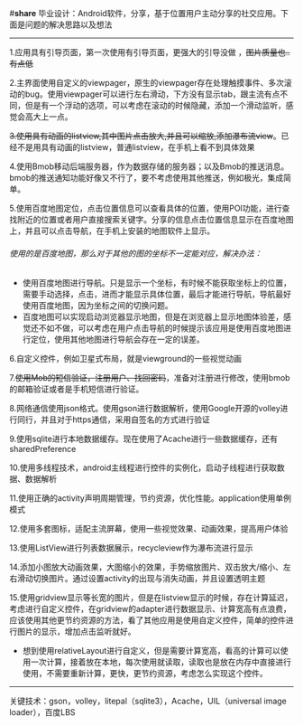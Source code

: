 #**share**
毕业设计：Android软件，分享，基于位置用户主动分享的社交应用。下面是问题的解决思路以及想法

_ _ _

1.应用具有引导页面，第一次使用有引导页面，更强大的引导没做 ，~~图片质量也..有点低~~

2.主界面使用自定义的viewpager，原生的viewpager存在处理触摸事件、多次滚动的bug。使用viewpager可以进行左右滑动，下方没有显示tab，跟主流有点不同，但是有一个浮动的选项，可以考虑在滚动的时候隐藏，添加一个滑动监听，感觉会高大上一点。

~~3.使用具有动画的listview,其中图片点击放大,并且可以缩放,添加瀑布流view~~。已经不是用具有动画的listview，普通listview，在手机上看不到具体效果

4.使用Bmob移动后端服务器，作为数据存储的服务器；以及Bmob的推送消息。bmob的推送通知功能好像又不行了，要不考虑使用其他推送，例如极光，集成简单。

5.使用百度地图定位，点击位置信息可以查看具体的位置，使用POI功能，进行查找附近的位置或者用户直接搜索关键字。分享的信息点击位置信息显示在百度地图上，并且可以点击导航，在手机上安装的地图软件上显示。

###### 使用的是百度地图，那么对于其他的图的坐标不一定能对应，解决办法：
- 	使用百度地图进行导航。只是显示一个坐标，有时候不能获取坐标上的位置，需要手动选择，点击，进而才能显示具体位置，最后才能进行导航，导航最好使用百度地图，因为坐标之间的切换问题。
-   百度地图可以实现启动浏览器显示地图，但是在浏览器上显示地图体验差，感觉还不如不做，可以考虑在用户点击导航的时候提示该应用是使用百度地图进行定位，使用其他地图进行导航会存在一定的误差。

6.自定义控件，例如卫星式布局，就是viewground的一些视觉动画

7.~~使用Mob的短信验证，注册用户、找回密码~~，准备对注册进行修改，使用bmob的邮箱验证或者是手机短信进行验证。

8.网络通信使用json格式。使用gson进行数据解析，使用Google开源的volley进行同行，并且对于https通信，采用自签名的方式进行验证

9.使用sqlite进行本地数据缓存。现在使用了Acache进行一些数据缓存，还有sharedPreference

10.使用多线程技术，android主线程进行控件的实例化，启动子线程进行获取数据、数据解析

11.使用正确的activity声明周期管理，节约资源，优化性能。application使用单例模式

12.使用多套图标，适配主流屏幕，使用一些视觉效果、动画效果，提高用户体验

13.使用ListView进行列表数据展示，recycleview作为瀑布流进行显示

14.添加小图放大动画效果，大图缩小的效果，手势缩放图片、双击放大/缩小、左右滑动切换图片。通过设置activity的出现与消失动画，并且设置透明主题

15.使用gridview显示等长宽的图片，但是在listview显示的时候，存在计算延迟，考虑进行自定义控件，在gridview的adapter进行数据显示、计算宽高有点浪费，应该使用其他更节约资源的方法，看了其他应用是使用自定义控件，简单的控件进行图片的显示，增加点击监听就好。
-	想到使用relativeLayout进行自定义，但是需要计算宽高，看高的计算可以使用一次计算，接着放在本地，每次使用就读取，读取也是放在内存中直接进行使用，不需要重新计算，更快，更节约资源，考虑怎么实现这个控件。

_ _ _

关键技术：gson，volley，litepal（sqlite3），Acache，UIL（universal image loader），百度LBS

